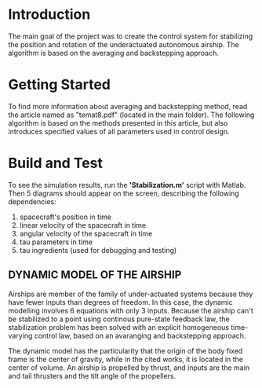 # Introduction 
The main goal of the project was to create the control system for stabilizing the position and rotation of the underactuated autonomous airship. The algorithm is based on the averaging and backstepping approach. 

# Getting Started
To find more information about averaging and backstepping method, read the article named as "temat8.pdf" (located in the main folder). The following algorithm is based on the methods presented in this article, but also introduces specified values of all parameters used in control design. 

# Build and Test
To see the simulation results, run the <b>'Stabilization.m'</b> script with Matlab. Then 5 diagrams should appear on the screen, describing the following dependencies: 
1. spacecraft's position in time
2. linear velocity of the spacecraft in time
3. angular velocity of the spacecraft in time
4. tau parameters in time
5. tau ingredients (used for debugging and testing)

## DYNAMIC MODEL OF THE AIRSHIP

Airships are member of the family of under-actuated systems because they have fewer inputs than degrees of freedom. In this case, the dynamic modelling involves 6 equations with only 3 inputs. Because the airship can't be stabilized to a point using continous pure-state feedback law, the stabilization problem has been solved with an explicit homogeneous time-varying control law, based on an avaranging and backstepping approach.

The dynamic model has the particularity that the origin of the body fixed frame is the center of gravity, while in the cited works, it is located in the center of volume. An airship is propelled by thrust, and inputs are the main and tail thrusters and the tilt angle of the propellers.



